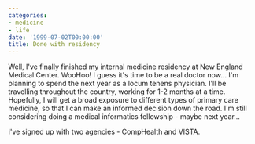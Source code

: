 ```yaml
---
categories:
- medicine
- life
date: '1999-07-02T00:00:00'
title: Done with residency
---
```



Well, I've finally finished my internal medicine residency at New
England Medical Center. WooHoo! I guess it's time to be a real doctor
now... I'm planning to spend the next year as a locum tenens
physician. I'll be travelling throughout the country, working for 1-2
months at a time. Hopefully, I will get a broad exposure to different
types of primary care medicine, so that I can make an informed
decision down the road. I'm still considering doing a medical
informatics fellowship - maybe next year...

I've signed up with two agencies - CompHealth and VISTA.
